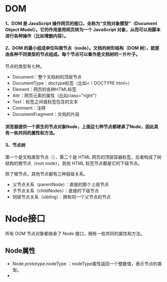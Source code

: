 # DOM
#### 1、DOM 是 JavaScript 操作网页的接口，全称为“文档对象模型”（Document Object Model）。它的作用是将网页转为一个 JavaScript 对象，从而可以用脚本进行各种操作（比如增删内容）。
#### 2、DOM 的最小组成单位叫做节点（node）。文档的树形结构（DOM 树），就是由各种不同类型的节点组成。每个节点可以看作是文档树的一片叶子。

节点的类型有七种。

* Document：整个文档树的顶层节点
* DocumentType：doctype标签（比如<！DOCTYPE html>）
* Element：网页的各种HTML标签
* Attr：网页元素的属性（比如class="right"）
* Text：标签之间或标签包含的文本
* Comment：注释
* DocumentFragment：文档的片段
  
#### 浏览器提供一个原生的节点对象Node，上面这七种节点都继承了Node，因此具有一些共同的属性和方法。

#### 3、节点树
第一个是文档类型节点（<!doctype html>），第二个是 HTML 网页的顶层容器标签<html>。后者构成了树结构的根节点（root node），其他 HTML 标签节点都是它的下级节点。

除了根节点，其他节点都有三种层级关系。

- 父节点关系（parentNode）：直接的那个上级节点
- 子节点关系（childNodes）：直接的下级节点
- 同级节点关系（sibling）：拥有同一个父节点的节点
# Node接口
所有 DOM 节点对象都继承了 Node 接口，拥有一些共同的属性和方法。
## Node属性
* Node.prototype.nodeType ：nodeType属性返回一个整数值，表示节点的类型。
* 
